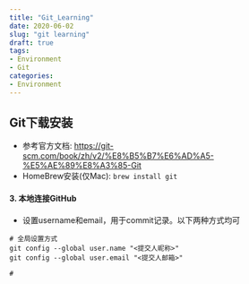 ```yaml
---
title: "Git_Learning"
date: 2020-06-02
slug: "git learning"
draft: true
tags:
- Environment
- Git
categories:
- Environment
---
```



## Git下载安装

- 参考官方文档: https://git-scm.com/book/zh/v2/%E8%B5%B7%E6%AD%A5-%E5%AE%89%E8%A3%85-Git
- HomeBrew安装(仅Mac): `brew install git`

#### 3. 本地连接GitHub

- 设置username和email，用于commit记录。以下两种方式均可

```
# 全局设置方式
git config --global user.name "<提交人昵称>"
git config --global user.email "<提交人邮箱>"

#
```
